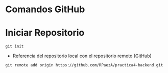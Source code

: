 # Comandos GitHub

# Iniciar Repositorio
```
git init
```
- Referencia del repositorio local con el repositorio remoto (GitHub)
````
git remote add origin https://github.com/RPaezA/practica4-backend.git
````